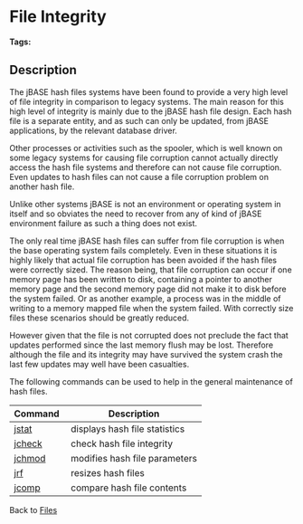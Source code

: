 # File Integrity

<PageHeader />

**Tags:**
<badge text='file system' vertical='middle' />
<badge text='files' vertical='middle' />

## Description

The jBASE hash files systems have been found to provide a very high level of file integrity in comparison to legacy systems. The main reason for this high level of integrity is mainly due to the jBASE hash file design. Each hash file is a separate entity, and as such can only be updated, from jBASE applications, by the relevant database driver.

Other processes or activities such as the spooler, which is well known on some legacy systems for causing file corruption cannot actually directly access the hash file systems and therefore can not cause file corruption. Even updates to hash files can not cause a file corruption problem on another hash file.

Unlike other systems jBASE is not an environment or operating system in itself and so obviates the need to recover from any of kind of jBASE environment failure as such a thing does not exist.

The only real time jBASE hash files can suffer from file corruption is when the base operating system fails completely. Even in these situations it is highly likely that actual file corruption has been avoided if the hash files were correctly sized. The reason being, that file corruption can occur if one memory page has been written to disk, containing a pointer to another memory page and the second memory page did not make it to disk before the system failed. Or as another example, a process was in the middle of writing to a memory mapped file when the system failed. With correctly size files these scenarios should be greatly reduced.

However given that the file is not corrupted does not preclude the fact that updates performed since the last memory flush may be lost. Therefore although the file and its integrity may have survived the system crash the last few updates may well have been casualties.

The following commands can be used to help in the general maintenance of hash files.

| Command  | Description |
| --- | --- |
| [jstat](./../jstat) | displays hash file statistics |
| [jcheck](./../jcheck) | check hash file integrity |
| [jchmod](./../../administration/tools-and-utilities/jchmod) | modifies hash file parameters |
| [jrf](./../jrf) | resizes hash files |
| [jcomp](./../jcomp) | compare hash file contents |

Back to [Files](./../README.md)

  
<PageFooter />
